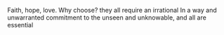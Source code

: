 Faith, hope, love.
Why choose? they all require an irrational In a way and unwarranted commitment to the unseen and unknowable, and all are essential